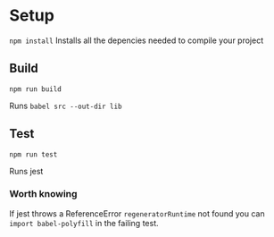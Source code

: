 # Setup
`npm install`
Installs all the depencies needed to compile your project

## Build 
`npm run build`
 
 Runs `babel src --out-dir lib`

## Test

`npm run test`

Runs jest 

### Worth knowing

If jest throws a ReferenceError `regeneratorRuntime` not found you can `import babel-polyfill` in the failing test.